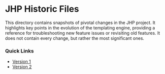 # JHP Historic Files

This directory contains snapshots of pivotal changes in the JHP project. It highlights key points in the evolution of the templating engine, providing a reference for troubleshooting new feature issues or revisiting old features. It does not contain every change, but rather the most significant ones.

### Quick Links

- [Version 1](v1.md)
- [Version 2](v2.md)